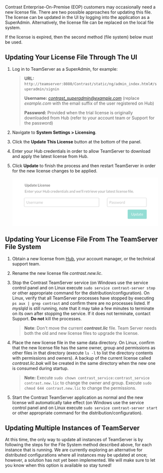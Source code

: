<!--
title: "How Do I Update My EOP License File?"
description: "Overview of the two license update options"
tags: "Admin EOP maintenance system settings license debug update"
-->

Contrast Enterprise-On-Premise (EOP) customers may occasionally need a new license file. There are two possible approaches for updating this file. The license can be updated in the UI by logging into the application as a SuperAdmin.  Alternatively, the license file can be replaced on the local file system.

If the license is expired, then the second method (file system) below must be used.

## Updating Your License File Through The UI

1. Log in to TeamServer as a SuperAdmin, for example:

    > **URL:** ```http://teamserver:8080/Contrast/static/ng/admin_index.html#/superadmin/signin```
    > 
    > **Username:** *contrast_superadmin@example.com* (replace *example.com* with the email suffix of the user registered on Hub)
    > 
    > **Password:** Provided when the trial license is originally downloaded from Hub (refer to your account team or Support for the password)

2. Navigate to **System Settings > Licensing**.
3. Click the **Update This License** button at the bottom of the panel.
4. Enter your Hub credentials in order to allow TeamServer to download and apply the latest license from Hub. 
5. Click **Update** to finish the process and then restart TeamServer in order for the new license changes to be applied.

    <a href="assets/images/KB1-b02.png" rel="lightbox" title="License Update"><img class="thumbnail" src="assets/images/KB1-b02.png"/></a>


## Updating Your License File From The TeamServer File System

1. Obtain a new license from [Hub](https://hub.contrastsecurity.com/h/), your account manager, or the technical support team.

2. Rename the new license file *contrast.new.lic*.

3. Stop the Contrast TeamServer service (on Windows use the service control panel and on Linux execute ```sudo service contrast-server stop``` or other appropriate command for the distribution/configuration).  On Linux, verify that all TeamServer processes have stopped by executing ```ps aux | grep contrast``` and confirm there are no processes listed.  If *myslqld* is still running, note that it may take a few minutes to terminate on its own after stopping the service.  If it does not terminate, contact Support. **Do not** kill the processes. 

    > **Note**: Don't move the current ***contrast.lic*** file. Team Server needs both the old and new license files to upgrade the license. 

4. Place the new license file in the same data directory. On Linux, confirm that the new license file has the same owner, group and permissions as other files in that directory (execute ```ls -l``` to list the directory contents with permissions and owners). A backup of the current license called *contrast.lic.bak* will be created in the same directory when the new one is consumed during startup.

    > **Note:** Execute ```sudo chown contrast_service:contrast_service contrast.new.lic``` to change the owner and group. Execute ```sudo chmod 644 contrast.new.lic``` to change the permissions.

5. Start the Contrast TeamServer application as normal and the new license will automatically take effect (on Windows use the service control panel and on Linux execute ```sudo service contrast-server start``` or other appropriate command for the distribution/configuration).

## Updating Multiple Instances of TeamServer

At this time, the only way to update all instances of TeamServer is by following the steps for the File System method described above, for each instance that is running. We are currently exploring an alternative for distributed configurations where all instances may be updated at once; however, a solution has not yet been implemented. We will make sure to let you know when this option is available so stay tuned!

